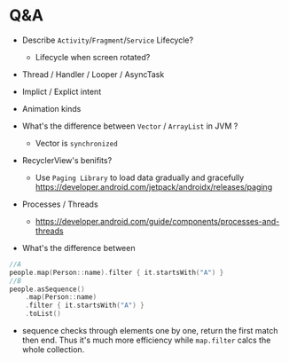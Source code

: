 
# Q&A

- Describe `Activity`/`Fragment`/`Service` Lifecycle?
  - Lifecycle when screen rotated?

- Thread / Handler / Looper / AsyncTask

- Implict / Explict intent

- Animation kinds

- What's the difference between `Vector` / `ArrayList` in JVM ?
  - Vector is `synchronized`

- RecyclerView's benifits?
  - Use `Paging Library` to load data gradually and gracefully <https://developer.android.com/jetpack/androidx/releases/paging>

- Processes / Threads
  - https://developer.android.com/guide/components/processes-and-threads

- What's the difference between 

```kt
//A
people.map(Person::name).filter { it.startsWith("A") }
//B
people.asSequence()                 
    .map(Person::name)                   
    .filter { it.startsWith("A") }     
    .toList()
```
  - sequence checks through elements one by one, return the first match then end. Thus it's much more efficiency while `map.filter` calcs the whole collection.
